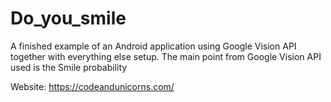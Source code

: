 # Do_you_smile
A finished example of an Android application using Google Vision API together with everything else setup. The main point from Google Vision API used is the Smile probability

Website: https://codeandunicorns.com/

